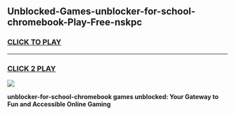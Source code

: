 
## Unblocked-Games-unblocker-for-school-chromebook-Play-Free-nskpc
<h3>
<a href="https://premium76.site?title=unblocker-for-school-chromebook&ref=12A">CLICK TO PLAY</a></h3>
<hr>

<h3>
<a href="https://premium76.site?title=unblocker-for-school-chromebook&ref=12A">CLICK 2 PLAY</a>
  
</h3>

<a href="https://premium76.site?title=unblocker-for-school-chromebook&ref=12A"><img src="https://clearcache.store/games.png"></a>


**unblocker-for-school-chromebook games unblocked: Your Gateway to Fun and Accessible Online Gaming**
